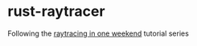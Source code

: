 # rust-raytracer
Following the [raytracing in one weekend](https://raytracing.github.io/books/RayTracingInOneWeekend.html) tutorial series
